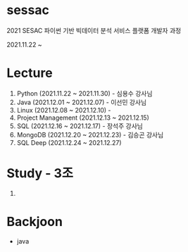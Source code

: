 # sessac
2021 SESAC 파이썬 기반 빅데이터 분석 서비스 플랫폼 개발자 과정

2021.11.22 ~


# Lecture

1. Python (2021.11.22 ~ 2021.11.30) - 심용수 강사님
2. Java (2021.12.01 ~ 2021.12.07) - 이선민 강사님
3. Linux (2021.12.08 ~ 2021.12.10) - 
4. Project Management (2021.12.13 ~ 2021.12.15)
5. SQL (2021.12.16 ~ 2021.12.17) - 장석주 강사님
6. MongoDB (2021.12.20 ~ 2021.12.23) - 김승곤 강사님
7. SQL Deep (2021.12.24 ~ 2021.12.27)


# Study - 3조

1. 

# Backjoon

- java
